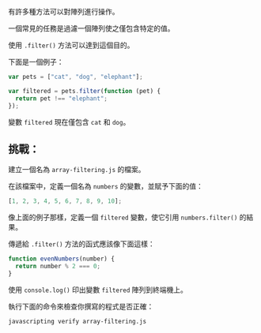 有許多種方法可以對陣列進行操作。

一個常見的任務是過濾一個陣列使之僅包含特定的值。

使用 `.filter()` 方法可以達到這個目的。

下面是一個例子：

```js
var pets = ["cat", "dog", "elephant"];

var filtered = pets.filter(function (pet) {
  return pet !== "elephant";
});
```

變數 `filtered` 現在僅包含 `cat` 和 `dog`。

## 挑戰：

建立一個名為 `array-filtering.js` 的檔案。

在該檔案中，定義一個名為 `numbers` 的變數，並賦予下面的值：

```js
[1, 2, 3, 4, 5, 6, 7, 8, 9, 10];
```

像上面的例子那樣，定義一個 `filtered` 變數，使它引用 `numbers.filter()` 的結果。

傳遞給 `.filter()` 方法的函式應該像下面這樣：

```js
function evenNumbers(number) {
  return number % 2 === 0;
}
```

使用 `console.log()` 印出變數 `filtered` 陣列到終端機上。

執行下面的命令來檢查你撰寫的程式是否正確：

```bash
javascripting verify array-filtering.js
```
